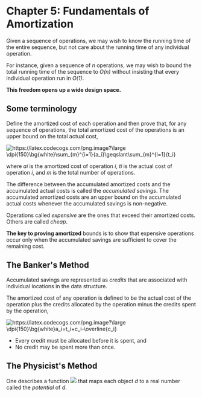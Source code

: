 # Chapter 5: Fundamentals of Amortization

Given a sequence of operations, we may wish to know the running time of the
entire sequence, but not care about the running time of any individual
operation.

For instance, given a sequence of _n_ operations, we may wish to bound the
total running time of the sequence to _O(n)_ without insisting that every
individual operation run in _O(1)_.

**This freedom opens up a wide design space.**

## Some terminology

Define the amortized cost of each operation and then prove that,
for any sequence of operations, the total amortized cost of the operations
is an upper bound on the total actual cost,

<img src="https://latex.codecogs.com/png.image?\large&space;\dpi{150}\bg{white}\sum_{m}^{i=1}{a_i}\geqslant\sum_{m}^{i=1}{t_i}" title="https://latex.codecogs.com/png.image?\large \dpi{150}\bg{white}\sum_{m}^{i=1}{a_i}\geqslant\sum_{m}^{i=1}{t_i}" />

where _ai_ is the amortized cost of operation _i_, _ti_ is the actual
cost of operation _i_, and _m_ is the total number of operations.

The difference between the accumulated amortized costs and the accumulated
actual costs is called the _accumulated savings_. The accumulated amortized
costs are an upper bound on the accumulated actual costs whenever the
accumulated savings is non-negative.

Operations called _expensive_ are the ones that exceed their amortized costs.
Others are called _cheap_.

**The key to proving amortized** bounds is to show that expensive operations
occur only when the accumulated savings are sufficient to cover the remaining
cost.

## The Banker's Method

Accumulated savings are represented as _credits_ that are associated with
individual locations in the data structure.

The amortized cost of any operation is defined to be the actual cost of
the operation plus the credits allocated by the operation minus
the credits spent by the operation,

<img src="https://latex.codecogs.com/png.image?\large&space;\dpi{150}\bg{white}a_i=t_i&plus;c_i-\overline{c_i}" title="https://latex.codecogs.com/png.image?\large \dpi{150}\bg{white}a_i=t_i+c_i-\overline{c_i}" />

- Every credit must be allocated before it is spent, and
- No credit may be spent more than once.

## The Physicist's Method

One describes a function ![][1] that maps each object _d_ to a real number
called the _potential_ of _d_.

[1]: <img src="https://latex.codecogs.com/png.image?\inline&space;\large&space;\dpi{150}\Phi" title="https://latex.codecogs.com/png.image?\inline \large \dpi{150}\Phi" />
